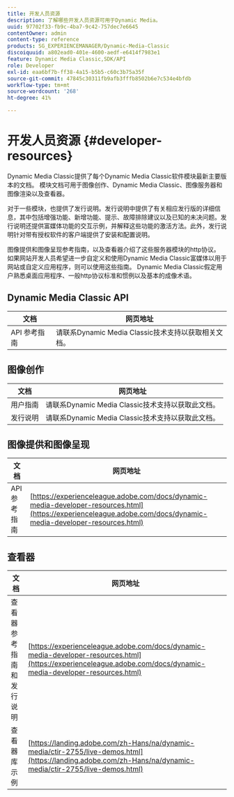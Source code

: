 ```yaml
---
title: 开发人员资源
description: 了解哪些开发人员资源可用于Dynamic Media。
uuid: 97702f33-fb9c-4ba7-9c42-757dec7e6645
contentOwner: admin
content-type: reference
products: SG_EXPERIENCEMANAGER/Dynamic-Media-Classic
discoiquuid: a802ead0-401e-4600-aedf-e6414f7983e1
feature: Dynamic Media Classic,SDK/API
role: Developer
exl-id: eaa6bf7b-ff38-4a15-b5b5-c60c3b75a35f
source-git-commit: 47845c30311fb9afb3fffb8502b6e7c534e4bfdb
workflow-type: tm+mt
source-wordcount: '268'
ht-degree: 41%

---
```


# 开发人员资源 {#developer-resources}

Dynamic Media Classic提供了每个Dynamic Media Classic软件模块最新主要版本的文档。 模块文档可用于图像创作、Dynamic Media Classic、图像服务器和图像渲染以及查看器。

对于一些模块，也提供了发行说明。发行说明中提供了有关相应发行版的详细信息，其中包括增强功能、新增功能、提示、故障排除建议以及已知的未决问题。发行说明还提供富媒体功能的交互示例，并解释这些功能的激活方法。此外，发行说明针对带有授权软件的客户端提供了安装和配置说明。

图像提供和图像呈现参考指南，以及查看器介绍了这些服务器模块的http协议。 如果网站开发人员希望进一步自定义和使用Dynamic Media Classic富媒体以用于网站或自定义应用程序，则可以使用这些指南。 Dynamic Media Classic假定用户熟悉桌面应用程序、一般http协议标准和惯例以及基本的成像术语。

## Dynamic Media Classic API

| 文档 | 网页地址 |
| --- | --- |
| API 参考指南 | 请联系Dynamic Media Classic技术支持以获取相关文档。 |

## 图像创作

| 文档 | 网页地址 |
| --- | --- |
| 用户指南 | 请联系Dynamic Media Classic技术支持以获取此文档。 |
| 发行说明 | 请联系Dynamic Media Classic技术支持以获取此文档。 |

## 图像提供和图像呈现

| 文档 | 网页地址 |
| --- | --- |
| API 参考指南 | [https://experienceleague.adobe.com/docs/dynamic-media-developer-resources.html](https://experienceleague.adobe.com/docs/dynamic-media-developer-resources.html) |

## 查看器

| 文档 | 网页地址 |
| --- | --- |
| 查看器参考指南和发行说明 | [https://experienceleague.adobe.com/docs/dynamic-media-developer-resources.html](https://experienceleague.adobe.com/docs/dynamic-media-developer-resources.html) |
| 查看器库示例 | [https://landing.adobe.com/zh-Hans/na/dynamic-media/ctir-2755/live-demos.html](https://landing.adobe.com/zh-Hans/na/dynamic-media/ctir-2755/live-demos.html) |


<!-- 

**Web-to-Print**

|Document|Web address|
|--- |--- |
|Reference Guide|[https://www.adobe.com/go/learn_s7_webtoprint_en](https://www.adobe.com/go/learn_s7_webtoprint_en)| 

-->
